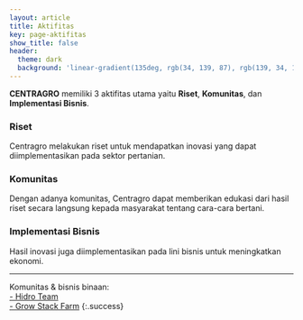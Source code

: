 ```yaml
---
layout: article
title: Aktifitas
key: page-aktifitas
show_title: false
header:
  theme: dark
  background: 'linear-gradient(135deg, rgb(34, 139, 87), rgb(139, 34, 139))'
---
```


**CENTRAGRO** memiliki 3 aktifitas utama yaitu **Riset**, **Komunitas**, dan **Implementasi Bisnis**.

### Riset

Centragro melakukan riset untuk mendapatkan inovasi yang dapat diimplementasikan pada sektor pertanian.

### Komunitas

Dengan adanya komunitas, Centragro dapat memberikan edukasi dari hasil riset secara langsung kepada masyarakat tentang cara-cara bertani.

### Implementasi Bisnis

Hasil inovasi juga diimplementasikan pada lini bisnis untuk meningkatkan ekonomi.

<hr/>

Komunitas & bisnis binaan:<br>
[- Hidro Team](https://instagram.com/hidroteam_pdg) <br/>
[- Grow Stack Farm](https://instagram.com/gstackfarm)
{:.success}
